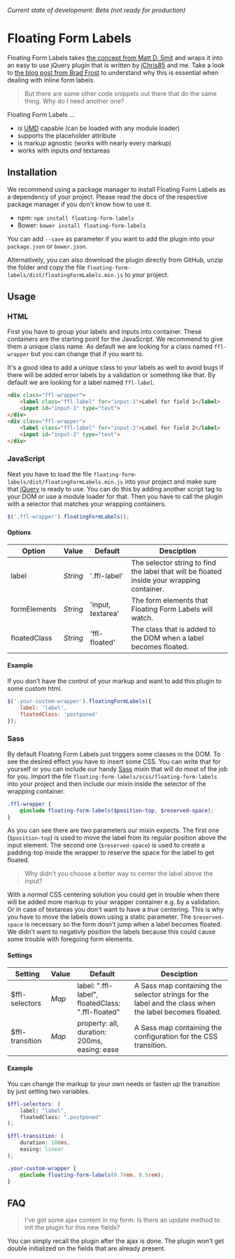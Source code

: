 *Current state of development: Beta (not ready for production)*

# Floating Form Labels
Floating Form Labels takes [the concept from Matt D. Smit](https://dribbble.com/shots/1254439--GIF-Mobile-Form-Interaction) and wraps it into an easy to use jQuery plugin that is written by [jChris85](https://github.com/jChris85) and me. Take a look to [the blog post from Brad Frost](http://bradfrost.com/blog/post/float-label-pattern/) to understand why this is essential when dealing with inline form labels.

> But there are some other code snippets out there that do the same thing. Why do I need another one?

Floating Form Labels ...
* is [UMD](https://github.com/umdjs/umd) capable (can be loaded with any module loader)
* supports the placeholder attribute
* is markup agnostic (works with nearly every markup)
* works with inputs _and_ textareas

## Installation
We recommend using a package manager to install Floating Form Labels as a dependency of your project. Please read the docs of the respective package manager if you don't know how to use it.
* npm: `npm install floating-form-labels`
* Bower: `bower install floating-form-labels`

You can add `--save` as parameter if you want to add the plugin into your `package.json` or `bower.json`.

Alternatively, you can also download the plugin directly from GitHub, unzip the folder and copy the file `floating-form-labels/dist/floatingFormLabels.min.js` to your project.

## Usage
### HTML
First you have to group your labels and inputs into container. These containers are the starting point for the JavaScript. We recommend to give them a unique class name. As default we are looking for a class named `ffl-wrapper` but you can change that if you want to.

It's a good idea to add a unique class to your labels as well to avoid bugs if there will be added error labels by a validation or something like that. By default we are looking for a label named `ffl-label`.

```html
<div class="ffl-wrapper">
    <label class="ffl-label" for="input-1">Label for field 1</label>
    <input id="input-1" type="text">
</div>
<div class="ffl-wrapper">
    <label class="ffl-label" for="input-2">Label for field 2</label>
    <input id="input-2" type="text">
</div>
```

### JavaScript
Next you have to load the file `floating-form-labels/dist/floatingFormLabels.min.js` into your project and make sure that [jQuery](http://jquery.com/) is ready to use. You can do this by adding another script tag to your DOM or use a module loader for that. Then you have to call the plugin with a selector that matches your wrapping containers.

```javascript
$('.ffl-wrapper').floatingFormLabels();
```

#### Options
| Option | Value | Default | Desciption |
|---|---|---|---|
| label | _String_ | '.ffl-label' | The selector string to find the label that will be floated inside your wrapping container. |
| formElements | _String_ | 'input, textarea' | The form elements that Floating Form Labels will watch. |
| floatedClass | _String_ | 'ffl-floated' | The class that is added to the DOM when a label becomes floated. |

#### Example
If you don't have the control of your markup and want to add this plugin to some custom html.
```javascript
$('.your-custom-wrapper').floatingFormLabels({
    label: 'label',
    floatedClass: 'postponed'
});
```

### Sass
By default Floating Form Labels just triggers some classes in the DOM. To see the desired effect you have to insert some CSS. You can write that for yourself or you can include our handy [Sass](http://sass-lang.com/) mixin that will do most of the job for you. Import the file `floating-form-labels/scss/floating-form-labels` into your project and then include our mixin inside the selector of the wrapping container.
```scss
.ffl-wrapper {
    @include floating-form-labels($position-top, $reserved-space);
}
```
As you can see there are two parameters our mixin expects. The first one (`$position-top`) is used to move the label from its regular position above the input element. The second one (`$reserved-space`) is used to create a padding-top inside the wrapper to reserve the space for the label to get floated.

> Why didn't you choose a better way to center the label above the input?

With a _normal_ CSS centering solution you could get in trouble when there will be added more markup to your wrapper container e.g. by a validation. Or in case of textareas you don't want to have a _true_ centering. This is why you have to move the labels down using a static parameter. The `$reserved-space` is necessary so the form dosn't jump when a label becomes floated. We didn't want to negativly position the labels because this could cause some trouble with foregoing form elements.

#### Settings
| Setting | Value | Default | Desciption |
|---|---|---|---|
| $ffl-selectors | _Map_ | label: ".ffl-label",<br>floatedClass: ".ffl-floated" | A Sass map containing the selector strings for the label and the class when the label becomes floated. |
| $ffl-transition | _Map_ | property: all,<br>duration: 200ms,<br>easing: ease | A Sass map containing the configuration for the CSS transition. |

#### Example
You can change the markup to your own needs or fasten up the transition by just setting two variables.
```scss
$ffl-selectors: (
    label: "label",
    floatedClass: ".postponed"
);

$ffl-transition: (
    duration: 100ms,
    easing: linear
);

.your-custom-wrapper {
    @include floating-form-labels(0.7rem, 0.5rem);
}
```

## FAQ
> I've got some ajax content in my form. Is there an update method to init the plugin for this new fields?

You can simply recall the plugin after the ajax is done. The plugin won't get double initialized on the fields that are already present.
